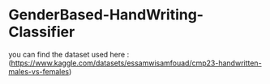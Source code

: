 # GenderBased-HandWriting-Classifier

you can find the dataset used here : (https://www.kaggle.com/datasets/essamwisamfouad/cmp23-handwritten-males-vs-females)
